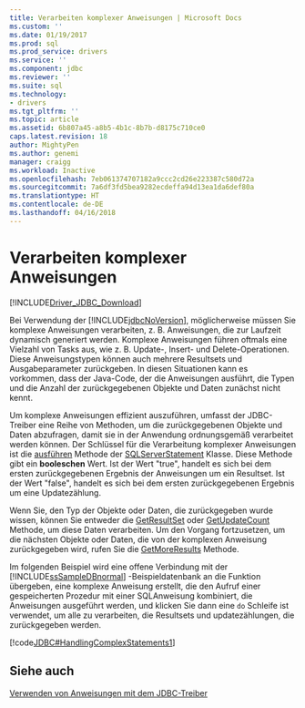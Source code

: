 ```yaml
---
title: Verarbeiten komplexer Anweisungen | Microsoft Docs
ms.custom: ''
ms.date: 01/19/2017
ms.prod: sql
ms.prod_service: drivers
ms.service: ''
ms.component: jdbc
ms.reviewer: ''
ms.suite: sql
ms.technology:
- drivers
ms.tgt_pltfrm: ''
ms.topic: article
ms.assetid: 6b807a45-a8b5-4b1c-8b7b-d8175c710ce0
caps.latest.revision: 18
author: MightyPen
ms.author: genemi
manager: craigg
ms.workload: Inactive
ms.openlocfilehash: 7eb061374707182a9ccc2cd26e223387c580d72a
ms.sourcegitcommit: 7a6df3fd5bea9282ecdeffa94d13ea1da6def80a
ms.translationtype: HT
ms.contentlocale: de-DE
ms.lasthandoff: 04/16/2018
---
```

# <a name="handling-complex-statements"></a>Verarbeiten komplexer Anweisungen
[!INCLUDE[Driver_JDBC_Download](../../includes/driver_jdbc_download.md)]

  Bei Verwendung der [!INCLUDE[jdbcNoVersion](../../includes/jdbcnoversion_md.md)], möglicherweise müssen Sie komplexe Anweisungen verarbeiten, z. B. Anweisungen, die zur Laufzeit dynamisch generiert werden. Komplexe Anweisungen führen oftmals eine Vielzahl von Tasks aus, wie z. B. Update-, Insert- und Delete-Operationen. Diese Anweisungstypen können auch mehrere Resultsets und Ausgabeparameter zurückgeben. In diesen Situationen kann es vorkommen, dass der Java-Code, der die Anweisungen ausführt, die Typen und die Anzahl der zurückgegebenen Objekte und Daten zunächst nicht kennt.  
  
 Um komplexe Anweisungen effizient auszuführen, umfasst der JDBC-Treiber eine Reihe von Methoden, um die zurückgegebenen Objekte und Daten abzufragen, damit sie in der Anwendung ordnungsgemäß verarbeitet werden können. Der Schlüssel für die Verarbeitung komplexer Anweisungen ist die [ausführen](../../connect/jdbc/reference/execute-method-sqlserverstatement.md) Methode der [SQLServerStatement](../../connect/jdbc/reference/sqlserverstatement-class.md) Klasse. Diese Methode gibt ein **booleschen** Wert. Ist der Wert "true", handelt es sich bei dem ersten zurückgegebenen Ergebnis der Anweisungen um ein Resultset. Ist der Wert "false", handelt es sich bei dem ersten zurückgegebenen Ergebnis um eine Updatezählung.  
  
 Wenn Sie, den Typ der Objekte oder Daten, die zurückgegeben wurde wissen, können Sie entweder die [GetResultSet](../../connect/jdbc/reference/getresultset-method-sqlserverstatement.md) oder [GetUpdateCount](../../connect/jdbc/reference/getupdatecount-method-sqlserverstatement.md) Methode, um diese Daten verarbeiten. Um den Vorgang fortzusetzen, um die nächsten Objekte oder Daten, die von der komplexen Anweisung zurückgegeben wird, rufen Sie die [GetMoreResults](../../connect/jdbc/reference/getmoreresults-method.md) Methode.  
  
 Im folgenden Beispiel wird eine offene Verbindung mit der [!INCLUDE[ssSampleDBnormal](../../includes/sssampledbnormal_md.md)] -Beispieldatenbank an die Funktion übergeben, eine komplexe Anweisung erstellt, die den Aufruf einer gespeicherten Prozedur mit einer SQL­Anweisung kombiniert, die Anweisungen ausgeführt werden, und klicken Sie dann eine `do` Schleife ist verwendet, um alle zu verarbeiten, die Resultsets und updatezählungen, die zurückgegeben werden.  
  
 [!code[JDBC#HandlingComplexStatements1](../../connect/jdbc/codesnippet/Java/handling-complex-statements_1.java)]  
  
## <a name="see-also"></a>Siehe auch  
 [Verwenden von Anweisungen mit dem JDBC-Treiber](../../connect/jdbc/using-statements-with-the-jdbc-driver.md)  
  
  
